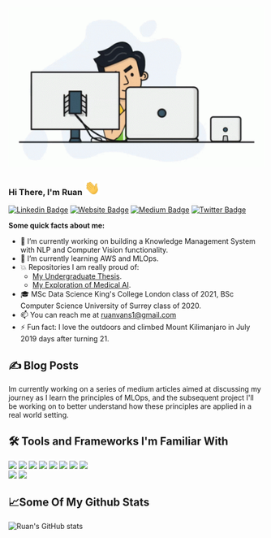 
<img src="github gif.gif" width="2500px">

### Hi There, I'm Ruan <img src="wave.gif" width="30px">

[![Linkedin Badge](https://img.shields.io/badge/LinkedIn-0077B5?style=for-square&logo=linkedin&logoColor=white)](https://linkedin.com/in/ruan-van-schalkwyk-800a65150)
[![Website Badge](https://img.shields.io/badge/Website-3b5998?style=for-square&logo=google-chrome&logoColor=white)]() 
[![Medium Badge](https://img.shields.io/badge/medium-%2312100E.svg?&style=for-square&logo=medium&logoColor=white)]()
[![Twitter Badge](https://img.shields.io/badge/-Twitter-00acee?style=for-square&logo=Twitter&logoColor=white)]()

**Some quick facts about me:** 
- 🔭 I’m currently working on building a Knowledge Management System with NLP and Computer Vision functionality. 
- 🌱 I’m currently learning AWS and MLOps. 
- 💥 Repositories I am really proud of:
    -    [My Undergraduate Thesis](https://github.com/Ruanvans/GAN-time-series-implementation). 
    -    [My Exploration of Medical AI](https://github.com/Ruanvans/ECG-classification-using-deep-learning).
- 🎓 MSc Data Science King's College London class of 2021, BSc Computer Science University of Surrey class of 2020. 
- 📫 You can reach me at ruanvans1@gmail.com
- ⚡ Fun fact: I love the outdoors and climbed Mount Kilimanjaro in July 2019 days after turning 21. 

## ✍️ Blog Posts
Im currently working on a series of medium articles aimed at discussing my journey as I learn the principles of MLOps, and the subsequent project I'll be working on to better understand how these principles are applied in a real world setting. 

## 🛠️ Tools and Frameworks I'm Familiar With

![](https://img.shields.io/badge/Code-Python-informational?style=flat&logo=python&logoColor=white&color=32CD32) 
![](https://img.shields.io/badge/Code-C++-informational?style=flat&logo=c%2B%2B&logoColor=white&color=32CD32) 
![](https://img.shields.io/badge/Code-Java-informational?style=flat&logo=java&logoColor=white&color=32CD32) 
![](https://img.shields.io/badge/Tools-Jupyter-informational?style=flat&logo=Jupyter&logoColor=white&color=32CD32) 
![](https://img.shields.io/badge/Tools-MySQL-informational?style=flat&logo=mysql&logoColor=white&color=32CD32)
![](https://img.shields.io/badge/Tools-MongoDB-informational?style=flat&logo=mongodb&logoColor=white&color=32CD32)
![](https://img.shields.io/badge/Framework-Tensorflow-informational?style=flat&logo=Tensorflow&logoColor=white&color=32CD32) 
![](https://img.shields.io/badge/Framework-PyTorch-informational?style=flat&logo=PyTorch&logoColor=white&color=32CD32)  
![](https://img.shields.io/badge/Framework-Keras-informational?style=flat&logo=keras&logoColor=white&color=32CD32)
![](https://img.shields.io/badge/Framework-Scikit--learn-informational?style=flat&logo=scikit-learn&logoColor=white&color=32CD32) 

## 📈Some Of My Github Stats
![Ruan's GitHub stats](https://github-readme-stats.vercel.app/api?username=Ruanvans&show_icons=true&theme=chartreuse-dark)



